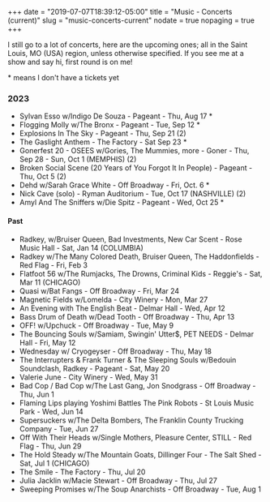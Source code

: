 +++
date = "2019-07-07T18:39:12-05:00"
title = "Music - Concerts (current)"
slug = "music-concerts-current"
nodate = true
nopaging = true
+++

I still go to a lot of concerts, here are the upcoming ones; all in the Saint Louis, MO (USA) region, unless otherwise specified. If you see me at a show and say hi, first round is on me!

\* means I don't have a tickets yet

### 2023

* Sylvan Esso w/Indigo De Souza - Pageant - Thu, Aug 17 * 
* Flogging Molly w/The Bronx - Pageant - Tue, Sep 12 *
* Explosions In The Sky - Pageant - Thu, Sep 21 (2)
* The Gaslight Anthem - The Factory - Sat Sep 23 *
* Gonerfest 20 - OSEES w/Gories, The Mummies, more - Goner - Thu, Sep 28 - Sun, Oct 1 (MEMPHIS) (2)
* Broken Social Scene (20 Years of You Forgot It In People) - Pageant - Thu, Oct 5 (2)
* Dehd w/Sarah Grace White - Off Broadway - Fri, Oct. 6 *
* Nick Cave (solo) - Ryman Auditorium - Tue, Oct 17 (NASHVILLE) (2)
* Amyl And The Sniffers w/Die Spitz - Pageant - Wed, Oct 25 *

#### Past

* Radkey, w/Bruiser Queen, Bad Investments, New Car Scent - Rose Music Hall - Sat, Jan 14 (COLUMBIA)
* Radkey w/The Many Colored Death, Bruiser Queen, The Haddonfields - Red Flag - Fri, Feb 3
* Flatfoot 56 w/The Rumjacks, The Drowns, Criminal Kids - Reggie's - Sat, Mar 11 (CHICAGO)
* Quasi w/Bat Fangs - Off Broadway - Fri, Mar 24
* Magnetic Fields w/Lomelda - City Winery - Mon, Mar 27
* An Evening with The English Beat - Delmar Hall - Wed, Apr 12
* Bass Drum of Death w/Dead Tooth - Off Broadway - Thu, Apr 13
* OFF! w/Upchuck - Off Broadway - Tue, May 9
* The Bouncing Souls w/Samiam, Swingin' Utter$, PET NEEDS - Delmar Hall - Fri, May 12 
* Wednesday w/ Cryogeyser - Off Broadway - Thu, May 18
* The Interrupters & Frank Turner & The Sleeping Souls w/Bedouin Soundclash, Radkey - Pageant - Sat, May 20 
* Valerie June - City Winery - Wed, May 31
* Bad Cop / Bad Cop w/The Last Gang, Jon Snodgrass - Off Broadway - Thu, Jun 1 
* Flaming Lips playing Yoshimi Battles The Pink Robots - St Louis Music Park - Wed, Jun 14
* Supersuckers w/The Delta Bombers, The Franklin County Trucking Company - Tue, Jun 27
* Off With Their Heads w/Single Mothers, Pleasure Center, STILL - Red Flag - Thu, Jun 29
* The Hold Steady w/The Mountain Goats, Dillinger Four - The Salt Shed - Sat, Jul 1 (CHICAGO)
* The Smile - The Factory - Thu, Jul 20
* Julia Jacklin w/Macie Stewart - Off Broadway - Thu, Jul 27
* Sweeping Promises w/The Soup Anarchists - Off Broadway - Tue, Aug 1
